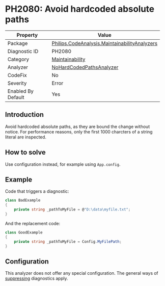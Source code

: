 # PH2080: Avoid hardcoded absolute paths

| Property | Value  |
|--|--|
| Package | [Philips.CodeAnalysis.MaintainabilityAnalyzers](https://www.nuget.org/packages/Philips.CodeAnalysis.MaintainabilityAnalyzers) |
| Diagnostic ID | PH2080 |
| Category  | [Maintainability](../Maintainability.md) |
| Analyzer | [NoHardCodedPathsAnalyzer](https://github.com/philips-software/roslyn-analyzers/blob/main/Philips.CodeAnalysis.MaintainabilityAnalyzers/Maintainability/NoHardCodedPathsAnalyzer.cs)
| CodeFix  | No |
| Severity | Error |
| Enabled By Default | Yes |

## Introduction

Avoid hardcoded absolute paths, as they are bound the change without notice. For performance reasons, only the first 1000 charcters of a string literal are inspected.

## How to solve

Use configuration instead, for example using `App.config`.

## Example

Code that triggers a diagnostic:
``` cs
class BadExample
{
    private string _pathToMyFile = @"D:\data\myfile.txt";
}

```

And the replacement code:
``` cs
class GoodExample
{
    private string _pathToMyFile = Config.MyFilePath;
}

```

## Configuration

This analyzer does not offer any special configuration. The general ways of [suppressing](https://learn.microsoft.com/en-us/dotnet/fundamentals/code-analysis/suppress-warnings) diagnostics apply.

